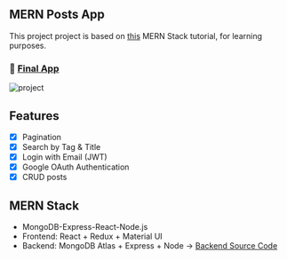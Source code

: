## MERN Posts App

This project project is based on [this](https://youtu.be/ngc9gnGgUdA) MERN Stack tutorial, for learning purposes.

### 💫  [Final App](https://mern-app-cui.netlify.app)

![project](https://i.ibb.co/1LPbq71/Project1.png)

## Features

- [x] Pagination
- [x] Search by Tag & Title
- [x] Login with Email (JWT)
- [x] Google OAuth Authentication 
- [x] CRUD posts

## MERN Stack

- MongoDB-Express-React-Node.js
- Frontend: React + Redux + Material UI
- Backend: MongoDB Atlas + Express + Node 
-> [Backend Source Code](https://github.com/dorajackcui/mern-app-cui-backEnd)
